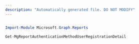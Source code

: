 ```yaml
---
description: "Automatically generated file. DO NOT MODIFY"
---
```


```powershell

Import-Module Microsoft.Graph.Reports

Get-MgReportAuthenticationMethodUserRegistrationDetail

```